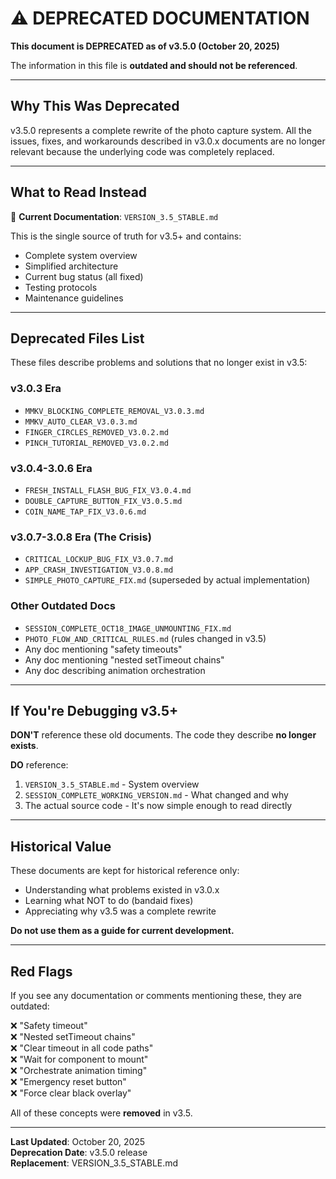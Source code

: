 # ⚠️ DEPRECATED DOCUMENTATION

**This document is DEPRECATED as of v3.5.0 (October 20, 2025)**

The information in this file is **outdated and should not be referenced**.

---

## Why This Was Deprecated

v3.5.0 represents a complete rewrite of the photo capture system. All the issues, fixes, and workarounds described in v3.0.x documents are no longer relevant because the underlying code was completely replaced.

---

## What to Read Instead

📖 **Current Documentation**: `VERSION_3.5_STABLE.md`

This is the single source of truth for v3.5+ and contains:
- Complete system overview
- Simplified architecture
- Current bug status (all fixed)
- Testing protocols
- Maintenance guidelines

---

## Deprecated Files List

These files describe problems and solutions that no longer exist in v3.5:

### v3.0.3 Era
- `MMKV_BLOCKING_COMPLETE_REMOVAL_V3.0.3.md`
- `MMKV_AUTO_CLEAR_V3.0.3.md`
- `FINGER_CIRCLES_REMOVED_V3.0.2.md`
- `PINCH_TUTORIAL_REMOVED_V3.0.2.md`

### v3.0.4-3.0.6 Era  
- `FRESH_INSTALL_FLASH_BUG_FIX_V3.0.4.md`
- `DOUBLE_CAPTURE_BUTTON_FIX_V3.0.5.md`
- `COIN_NAME_TAP_FIX_V3.0.6.md`

### v3.0.7-3.0.8 Era (The Crisis)
- `CRITICAL_LOCKUP_BUG_FIX_V3.0.7.md`
- `APP_CRASH_INVESTIGATION_V3.0.8.md`
- `SIMPLE_PHOTO_CAPTURE_FIX.md` (superseded by actual implementation)

### Other Outdated Docs
- `SESSION_COMPLETE_OCT18_IMAGE_UNMOUNTING_FIX.md`
- `PHOTO_FLOW_AND_CRITICAL_RULES.md` (rules changed in v3.5)
- Any doc mentioning "safety timeouts"
- Any doc mentioning "nested setTimeout chains"
- Any doc describing animation orchestration

---

## If You're Debugging v3.5+

**DON'T** reference these old documents. The code they describe **no longer exists**.

**DO** reference:
1. `VERSION_3.5_STABLE.md` - System overview
2. `SESSION_COMPLETE_WORKING_VERSION.md` - What changed and why
3. The actual source code - It's now simple enough to read directly

---

## Historical Value

These documents are kept for historical reference only:
- Understanding what problems existed in v3.0.x
- Learning what NOT to do (bandaid fixes)
- Appreciating why v3.5 was a complete rewrite

**Do not use them as a guide for current development.**

---

## Red Flags

If you see any documentation or comments mentioning these, they are outdated:

❌ "Safety timeout"  
❌ "Nested setTimeout chains"  
❌ "Clear timeout in all code paths"  
❌ "Wait for component to mount"  
❌ "Orchestrate animation timing"  
❌ "Emergency reset button"  
❌ "Force clear black overlay"  

All of these concepts were **removed** in v3.5.

---

**Last Updated**: October 20, 2025  
**Deprecation Date**: v3.5.0 release  
**Replacement**: VERSION_3.5_STABLE.md
